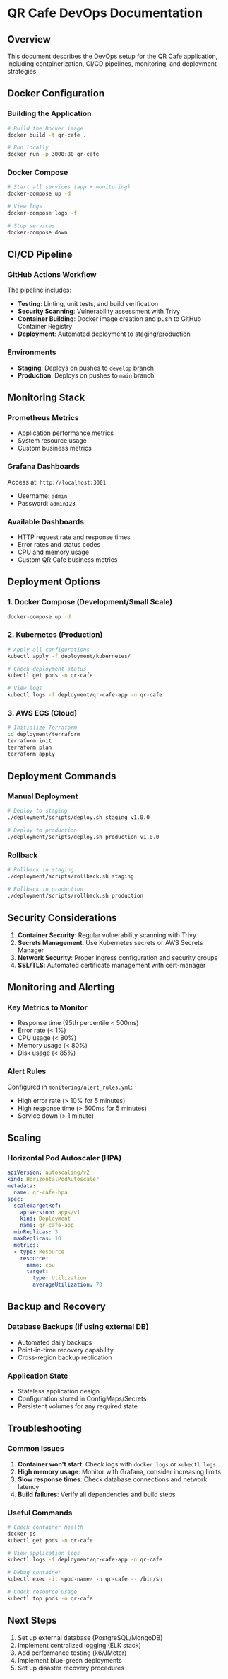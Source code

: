 
# QR Cafe DevOps Documentation

## Overview
This document describes the DevOps setup for the QR Cafe application, including containerization, CI/CD pipelines, monitoring, and deployment strategies.

## Docker Configuration

### Building the Application
```bash
# Build the Docker image
docker build -t qr-cafe .

# Run locally
docker run -p 3000:80 qr-cafe
```

### Docker Compose
```bash
# Start all services (app + monitoring)
docker-compose up -d

# View logs
docker-compose logs -f

# Stop services
docker-compose down
```

## CI/CD Pipeline

### GitHub Actions Workflow
The pipeline includes:
- **Testing**: Linting, unit tests, and build verification
- **Security Scanning**: Vulnerability assessment with Trivy
- **Container Building**: Docker image creation and push to GitHub Container Registry
- **Deployment**: Automated deployment to staging/production

### Environments
- **Staging**: Deploys on pushes to `develop` branch
- **Production**: Deploys on pushes to `main` branch

## Monitoring Stack

### Prometheus Metrics
- Application performance metrics
- System resource usage
- Custom business metrics

### Grafana Dashboards
Access at: `http://localhost:3001`
- Username: `admin`
- Password: `admin123`

### Available Dashboards
- HTTP request rate and response times
- Error rates and status codes
- CPU and memory usage
- Custom QR Cafe business metrics

## Deployment Options

### 1. Docker Compose (Development/Small Scale)
```bash
docker-compose up -d
```

### 2. Kubernetes (Production)
```bash
# Apply all configurations
kubectl apply -f deployment/kubernetes/

# Check deployment status
kubectl get pods -n qr-cafe

# View logs
kubectl logs -f deployment/qr-cafe-app -n qr-cafe
```

### 3. AWS ECS (Cloud)
```bash
# Initialize Terraform
cd deployment/terraform
terraform init
terraform plan
terraform apply
```

## Deployment Commands

### Manual Deployment
```bash
# Deploy to staging
./deployment/scripts/deploy.sh staging v1.0.0

# Deploy to production
./deployment/scripts/deploy.sh production v1.0.0
```

### Rollback
```bash
# Rollback in staging
./deployment/scripts/rollback.sh staging

# Rollback in production
./deployment/scripts/rollback.sh production
```

## Security Considerations

1. **Container Security**: Regular vulnerability scanning with Trivy
2. **Secrets Management**: Use Kubernetes secrets or AWS Secrets Manager
3. **Network Security**: Proper ingress configuration and security groups
4. **SSL/TLS**: Automated certificate management with cert-manager

## Monitoring and Alerting

### Key Metrics to Monitor
- Response time (95th percentile < 500ms)
- Error rate (< 1%)
- CPU usage (< 80%)
- Memory usage (< 80%)
- Disk usage (< 85%)

### Alert Rules
Configured in `monitoring/alert_rules.yml`:
- High error rate (> 10% for 5 minutes)
- High response time (> 500ms for 5 minutes)
- Service down (> 1 minute)

## Scaling

### Horizontal Pod Autoscaler (HPA)
```yaml
apiVersion: autoscaling/v2
kind: HorizontalPodAutoscaler
metadata:
  name: qr-cafe-hpa
spec:
  scaleTargetRef:
    apiVersion: apps/v1
    kind: Deployment
    name: qr-cafe-app
  minReplicas: 3
  maxReplicas: 10
  metrics:
  - type: Resource
    resource:
      name: cpu
      target:
        type: Utilization
        averageUtilization: 70
```

## Backup and Recovery

### Database Backups (if using external DB)
- Automated daily backups
- Point-in-time recovery capability
- Cross-region backup replication

### Application State
- Stateless application design
- Configuration stored in ConfigMaps/Secrets
- Persistent volumes for any required state

## Troubleshooting

### Common Issues
1. **Container won't start**: Check logs with `docker logs` or `kubectl logs`
2. **High memory usage**: Monitor with Grafana, consider increasing limits
3. **Slow response times**: Check database connections and network latency
4. **Build failures**: Verify all dependencies and build steps

### Useful Commands
```bash
# Check container health
docker ps
kubectl get pods -n qr-cafe

# View application logs
kubectl logs -f deployment/qr-cafe-app -n qr-cafe

# Debug container
kubectl exec -it <pod-name> -n qr-cafe -- /bin/sh

# Check resource usage
kubectl top pods -n qr-cafe
```

## Next Steps

1. Set up external database (PostgreSQL/MongoDB)
2. Implement centralized logging (ELK stack)
3. Add performance testing (k6/JMeter)
4. Implement blue-green deployments
5. Set up disaster recovery procedures
